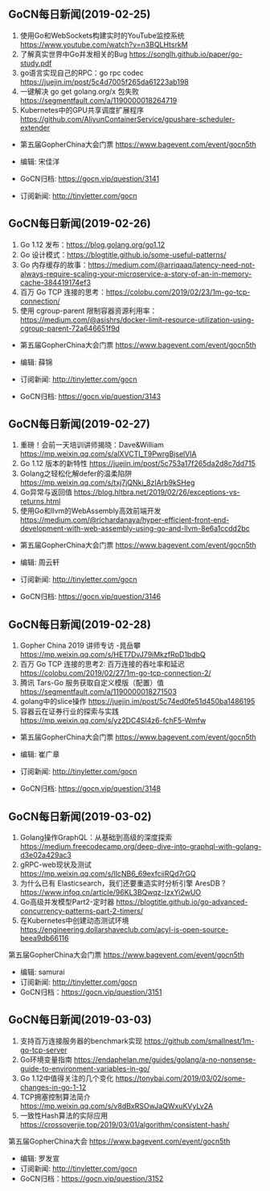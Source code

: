 ## GoCN每日新闻(2019-02-25)

1. 使用Go和WebSockets构建实时的YouTube监控系统 https://www.youtube.com/watch?v=n3BQLHtsrkM
2. 了解真实世界中Go并发相关的Bug https://songlh.github.io/paper/go-study.pdf
3. go语言实现自己的RPC：go rpc codec https://juejin.im/post/5c4d7005f265da61223ab198
4. 一键解决 go get golang.org/x 包失败 https://segmentfault.com/a/1190000018264719
5. Kubernetes中的GPU共享调度扩展程序 https://github.com/AliyunContainerService/gpushare-scheduler-extender

* 第五届GopherChina大会门票 https://www.bagevent.com/event/gocn5th

* 编辑: 宋佳洋
* GoCN归档: https://gocn.vip/question/3141
* 订阅新闻: http://tinyletter.com/gocn

## GoCN每日新闻(2019-02-26)

1. Go 1.12 发布：https://blog.golang.org/go1.12
2. Go 设计模式：https://blogtitle.github.io/some-useful-patterns/
3. Go 内存缓存的故事：https://medium.com/@arriqaaq/latency-need-not-always-require-scaling-your-microservice-a-story-of-an-in-memory-cache-384419174ef3
4. 百万 Go TCP 连接的思考：https://colobu.com/2019/02/23/1m-go-tcp-connection/
5. 使用 cgroup-parent 限制容器资源利用率：https://medium.com/@asishrs/docker-limit-resource-utilization-using-cgroup-parent-72a646651f9d

- 第五届GopherChina大会门票 https://www.bagevent.com/event/gocn5th

- 编辑: 薛锦
- 订阅新闻: http://tinyletter.com/gocn
- GoCN归档: https://gocn.vip/question/3143

## GoCN每日新闻(2019-02-27)

1. 重磅！会前一天培训讲师揭晓：Dave&William https://mp.weixin.qq.com/s/alXVCTI_T9PwrgBjselVIA
2. Go 1.12 版本的新特性 https://juejin.im/post/5c753a17f265da2d8c7dd715
3. Golang之轻松化解defer的温柔陷阱 https://mp.weixin.qq.com/s/txj7jQNki_8zIArb9kSHeg
4. Go异常与返回值 https://blog.hltbra.net/2019/02/26/exceptions-vs-returns.html
5. 使用Go和llvm的WebAssembly高效前端开发 https://medium.com/@richardanaya/hyper-efficient-front-end-development-with-web-assembly-using-go-and-llvm-8e6a1ccdd2bc

- 第五届GopherChina大会门票 https://www.bagevent.com/event/gocn5th

- 编辑: 周云轩
- 订阅新闻: http://tinyletter.com/gocn
- GoCN归档: https://gocn.vip/question/3146

## GoCN每日新闻(2019-02-28)

1. Gopher China 2019 讲师专访 -晁岳攀 https://mp.weixin.qq.com/s/HET7DvJ79iMkzfRpD1bdbQ
2. 百万 Go TCP 连接的思考2: 百万连接的吞吐率和延迟   https://colobu.com/2019/02/27/1m-go-tcp-connection-2/
3. 腾讯 Tars-Go 服务获取自定义模版（配置）值 https://segmentfault.com/a/1190000018271503
4. golang中的slice操作 https://juejin.im/post/5c74ed0fe51d450ba1486195
5. 容器云在证券行业的探索与实践 https://mp.weixin.qq.com/s/yz2DC4Sl4z6-fchF5-Wmfw

- 第五届GopherChina大会门票 https://www.bagevent.com/event/gocn5th

- 编辑: 崔广章
- 订阅新闻: http://tinyletter.com/gocn
- GoCN归档: https://gocn.vip/question/3148

## GoCN每日新闻(2019-03-02)

1. Golang操作GraphQL：从基础到高级的深度探索 https://medium.freecodecamp.org/deep-dive-into-graphql-with-golang-d3e02a429ac3
2. gRPC-web现状及测试 https://mp.weixin.qq.com/s/lIcNB6_69exfciiRQd7rGQ
3. 为什么已有 Elasticsearch，我们还要重造实时分析引擎 AresDB？https://www.infoq.cn/article/96KL3BQwqz-IzxYi2wUO
4. Go高级并发模型Part2-定时器 https://blogtitle.github.io/go-advanced-concurrency-patterns-part-2-timers/
5. 在Kubernetes中创建动态测试环境 https://engineering.dollarshaveclub.com/acyl-is-open-source-beea9db66116

第五届GopherChina大会门票 https://www.bagevent.com/event/gocn5th

- 编辑: samurai
- 订阅新闻: http://tinyletter.com/gocn
- GoCN归档：https://gocn.vip/question/3151

## GoCN每日新闻(2019-03-03)
1. 支持百万连接服务器的benchmark实现 https://github.com/smallnest/1m-go-tcp-server
2. Go环境变量指南 https://endaphelan.me/guides/golang/a-no-nonsense-guide-to-environment-variables-in-go/
3. Go 1.12中值得关注的几个变化 https://tonybai.com/2019/03/02/some-changes-in-go-1-12
4. TCP拥塞控制算法简介 https://mp.weixin.qq.com/s/v8dBxRSOwJaQWxuKVyLv2A
5. 一致性Hash算法的实际应用 https://crossoverjie.top/2019/03/01/algorithm/consistent-hash/

第五届GopherChina大会 https://www.bagevent.com/event/gocn5th

- 编辑: 罗发宣
- 订阅新闻: http://tinyletter.com/gocn
- GoCN归档：https://gocn.vip/question/3152
